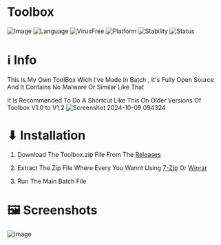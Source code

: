# Toolbox

![Image](https://github.com/user-attachments/assets/b7dbd5bb-8edf-44c7-9bd1-131ae3142348)
![Language](https://img.shields.io/badge/Language-Batch-FF0000)
![VirusFree](https://img.shields.io/badge/Virus-Free-FF0000)
![Platform](https://img.shields.io/badge/Platform-Windows-FF0000)
![Stability](https://img.shields.io/badge/Stability-Stable-FF0000)
![Status](https://img.shields.io/badge/Status-Active-FF0000)


# ℹ️ Info

This Is My Own ToolBox Wich I've Made In Batch , It's Fully Open Source And It Contains No Malware Or Similar Like That

It Is Recommended To Do A Shortcut Like This On Older Versions Of Toolbox V1.0 to V1.2
![Screenshot 2024-10-09 094324](https://github.com/user-attachments/assets/f774e1ec-eaba-4594-a449-40112a6de915)

# ⬇ Installation
1. Download The Toolbox.zip File From The [Releases](https://github.com/SimonGhost1012/ToolBox/releases)

2. Extract The Zip File Where Every You Wannt Using [7-Zip](https://7-zip.com/download.html) Or [Winrar](https://www.win-rar.com/download.html)

3. Run The Main Batch File

# 🖼 Screenshots

![image](https://github.com/user-attachments/assets/bded4d0f-63a3-44ae-ad96-ea237411b33d)
